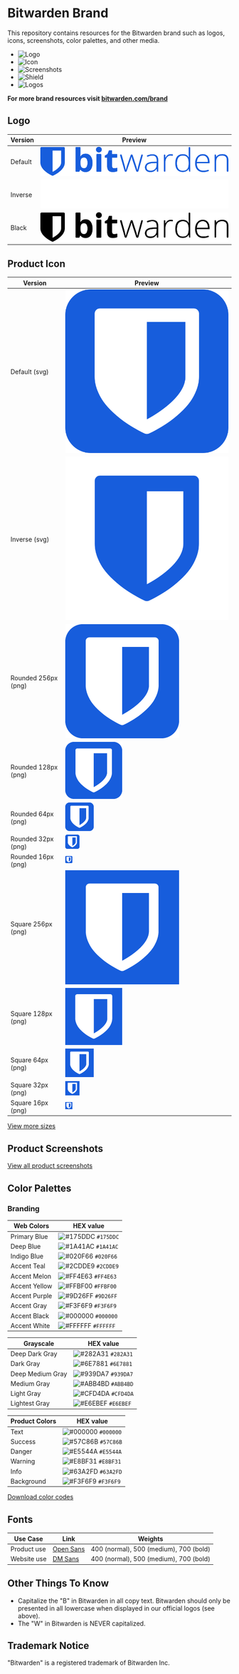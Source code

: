 # Bitwarden Brand

This repository contains resources for the Bitwarden brand such as logos, icons, screenshots, color palettes, and other media.


- ![Logo](/logos)
- ![Icon](/icons)
- ![Screenshots](/screenshots)
- ![Shield](/shield)
- ![Logos](/logos)

**For more brand resources visit [bitwarden.com/brand](https://bitwarden.com/brand/)**

## Logo

| Version | Preview |
|---|---|
| Default | ![Default](/logos/logo-horizontal-blue.svg) |  
| Inverse | ![Inverse](/logos/logo-horizontal-white.svg) |
| Black | ![Black](/logos/logo-horizontal.svg) |

## Product Icon

| Version | Preview |
|---|---|
| Default (svg) | ![Default](/logos/icon.svg) |  
| Inverse (svg) | ![Inverse](/logos/icon-inverse.svg) |
| Rounded 256px (png) | ![Bitwarden Product Icon Rounded 256](/icons/256x256.png "Bitwarden Product Icon Rounded 256")  |
| Rounded 128px (png) | ![Bitwarden Product Icon Rounded 128](/icons/128x128.png "Bitwarden Product Icon Rounded 128")  |
| Rounded 64px (png) | ![Bitwarden Product Icon Rounded 64](/icons/64x64.png "Bitwarden Product Icon Rounded 64")  |
| Rounded 32px (png) | ![Bitwarden Product Icon Rounded 32](/icons/32x32.png "Bitwarden Product Icon Rounded 32")  |
| Rounded 16px (png) | ![Bitwarden Product Icon Rounded 16](/icons/16x16.png "Bitwarden Product Icon Rounded 16")  |
| Square 256px (png) | ![Bitwarden Product Icon Square 256](/icons/square-256x256.png "Bitwarden Product Icon Square 256")  |
| Square 128px (png) | ![Bitwarden Product Icon Square 128](/icons/square-128x128.png "Bitwarden Product Icon Square 128")  |
| Square 64px (png) | ![Bitwarden Product Icon Square 64](/icons/square-64x64.png "Bitwarden Product Icon Square 64")  |
| Square 32px (png) | ![Bitwarden Product Icon Square 32](/icons/square-32x32.png "Bitwarden Product Icon Square 32")  |
| Square 16px (png) | ![Bitwarden Product Icon Square 16](/icons/square-16x16.png "Bitwarden Product Icon Square 16")  |

[View more sizes](/icons)

## Product Screenshots

[View all product screenshots](/screenshots)

## Color Palettes

### Branding

| Web Colors     | HEX value |
|------------|-----------|
| Primary Blue       | ![#175DDC](https://www.singlecolorimage.com/get/175DDC/32x32)  `#175DDC` |
| Deep Blue     | ![#1A41AC](https://www.singlecolorimage.com/get/1A41AC/32x32) `#1A41AC` |
| Indigo Blue     | ![#020F66](https://www.singlecolorimage.com/get/020F66/32x32) `#020F66` |
| Accent Teal      | ![#2CDDE9](https://www.singlecolorimage.com/get/2CDDE9/32x32) `#2CDDE9` |
| Accent Melon       | ![#FF4E63](https://www.singlecolorimage.com/get/FF4E63/32x32) `#FF4E63` |
| Accent Yellow      | ![#FFBF00](https://www.singlecolorimage.com/get/FFBF00/32x32) `#FFBF00` |
| Accent Purple      | ![#9D26FF](https://www.singlecolorimage.com/get/9D26FF/32x32) `#9D26FF` |
| Accent Gray      | ![#F3F6F9](https://www.singlecolorimage.com/get/F3F6F9/32x32) `#F3F6F9` |
| Accent Black      | ![#000000](https://www.singlecolorimage.com/get/000000/32x32) `#000000` |
| Accent White      | ![#FFFFFF](https://www.singlecolorimage.com/get/FFFFFF/32x32) `#FFFFFF` |

| Grayscale     | HEX value |
|------------|-----------|
| Deep Dark Gray       | ![#282A31](https://www.singlecolorimage.com/get/282A31/32x32)  `#282A31` |
| Dark Gray     | ![#6E7881](https://www.singlecolorimage.com/get/6E7881/32x32) `#6E7881` |
| Deep Medium Gray     | ![#939DA7](https://www.singlecolorimage.com/get/939DA7/32x32) `#939DA7` |
| Medium Gray      | ![#ABB4BD](https://www.singlecolorimage.com/get/ABB4BD/32x32) `#ABB4BD` |
| Light Gray       | ![#CFD4DA](https://www.singlecolorimage.com/get/CFD4DA/32x32) `#CFD4DA` |
| Lightest Gray      | ![#E6EBEF](https://www.singlecolorimage.com/get/E6EBEF/32x32) `#E6EBEF` |

| Product Colors    | HEX value |
|------------|-----------|
| Text       | ![#000000](https://www.singlecolorimage.com/get/000000/32x32)  `#000000` |
| Success     | ![#57C86B](https://www.singlecolorimage.com/get/57C86B/32x32) `#57C86B` |
| Danger     | ![#E5544A](https://www.singlecolorimage.com/get/E5544A/32x32) `#E5544A` |
| Warning      | ![#E8BF31](https://www.singlecolorimage.com/get/E8BF31/32x32) `#E8BF31` |
| Info       | ![#63A2FD](https://www.singlecolorimage.com/get/63A2FD/32x32) `#63A2FD` |
| Background      | ![#F3F6F9](https://www.singlecolorimage.com/get/F3F6F9/32x32) `#F3F6F9` |

[Download color codes](/brand-colors/pallette.scss)

## Fonts

| Use Case  | Link |  Weights  |
|---|---|---|
| Product use  |  [Open Sans](https://fonts.google.com/specimen/Open+Sans)  | 400 (normal), 500 (medium), 700 (bold) |
| Website use  |  [DM Sans](https://fonts.google.com/specimen/DM+Sans)  | 400 (normal), 500 (medium), 700 (bold) |


## Other Things To Know

- Capitalize the "B" in Bitwarden in all copy text. Bitwarden should only be presented in all lowercase when displayed in our official logos (see above).
- The "W" in Bitwarden is NEVER capitalized.

## Trademark Notice

"Bitwarden" is a registered trademark of Bitwarden Inc.
